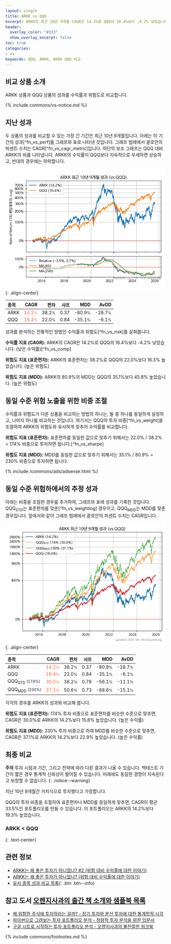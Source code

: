 ```yaml
---
layout: single
title: ARKK vs QQQ
excerpt: ARKK의 최근 10년 9개월 CAGR은 14.2%로 QQQ의 18.4%보다 -4.2% 낮았습니다.
header:
  overlay_color: "#333"
  show_overlay_excerpt: false
toc: true
categories:
- vs
keywords: QQQ, ARKK, ARKK QQQ 비교
---
```


## 비교 상품 소개


ARKK 상품과 QQQ 상품의 성과를 수익률과 위험도로 비교합니다.





{% include commons/vs-notice.md %}

## 지난 성과

두 상품의 성과를 비교할 수 있는 가장 긴 기간은 최근 10년 9개월입니다. 아래는 이 기간의 성과[^fn_vs_perf]를 그래프와 표로 나타낸 것입니다.
그래프 범례에서 괄호안의 퍼센트 수치는 CAGR[^fn_vs_cagr_metric]입니다.
하단의 보조 그래프는 QQQ 대비 ARKK의 비를 나타냅니다.
ARKK의 수익률이 QQQ보다 지속적으로 우세하면 상승하고, 반대의 경우에는 하락합니다.

![ARKK](/vs/images/arkk-vs-qqq_dual.png){: .align-center}

| **종목** | **CAGR** | **편차** | **샤프** | **MDD** | **AvDD** |
| :------------ | ------: | -----------: | -------: | ------: | -------: |
| ARKK | <span style="color: tomato">14.2<small>%</small></span> | 38.2<small>%</small> | 0.37 | -80.9<small>%</small> | -28.7<small>%</small> |
| QQQ | <span style="color: tomato">18.4<small>%</small></span> | 22.0<small>%</small> | 0.84 | -35.1<small>%</small> | -6.1<small>%</small> |

<!-- more -->


성과를 분석하는 전통적인 방법인 수익률과 위험도[^fn_vs_risk]를 살펴봅니다.

**수익률 지표 (CAGR):** ARKK의 CAGR은 14.2%로 QQQ의 18.4%보다 -4.2% 낮았습니다. (낮은 수익률)[^fn_vs_comp]

**위험도 지표 (표준편차):** ARKK의 표준편차는 38.2%로 QQQ의 22.0%보다 16.3% 높았습니다. (높은 위험도)

**위험도 지표 (MDD):** ARKK의 80.9%의 MDD는 QQQ의 35.1%보다 45.8% 높았습니다. (높은 위험도)



## 동일 수준 위험 노출을 위한 비중 조절

수익률과 위험도가 다른 상품을 비교하는 방법의 하나는, 둘 중 하나를 동일하게 설정하고, 나머지 하나를 비교하는 것입니다.
여기서는 QQQ의 투자 비중[^fn_vs_weight]을 조절하여 ARKK의 위험도와 유사하게 맞추어 수익률를 비교합니다.

**위험도 지표 (표준편차):** 표준편차를 동일한 값으로 맞추기 위해서는 22.0% / 38.2% = 174% 비중으로 투자하면 됩니다.[^fn_vs_sharpe]

**위험도 지표 (MDD):** MDD를 동일한 값으로 맞추기 위해서는 35.1% / 80.9% = 230% 비중으로 투자하면 됩니다.


{% include /commons/ads/adsense.html %}



## 동일 수준 위험하에서의 추정 성과

아래는 비중을 조절한 경우를 추가하여, 그래프와 표에 성과를 기록한 것입니다.
QQQ<sub>STD</sub>는 표준편차를 맞춘[^fn_vs_weighting] 경우이고, QQQ<sub>MDD</sub>는 MDD를 맞춘 경우입니다.
앞에서와 같이 그래프 범례에서 괄호안의 퍼센트 수치는 CAGR입니다.


![ARKK](/vs/images/arkk-vs-qqq.png){: .align-center}



| **종목** | **CAGR** | **편차** | **샤프** | **MDD** | **AvDD** |
| :------------ | ------: | -----------: | -------: | ------: | -------: |
| ARKK | <span style="color: tomato">14.2<small>%</small></span> | 38.2<small>%</small> | 0.37 | -80.9<small>%</small> | -28.7<small>%</small> |
| QQQ | <span style="color: tomato">18.4<small>%</small></span> | 22.0<small>%</small> | 0.84 | -35.1<small>%</small> | -6.1<small>%</small> |
| QQQ<sub>STD</sub> <small>(174%)</small> | <span style="color: tomato">30.0<small>%</small></span> | 38.2<small>%</small> | 0.78 | -56.1<small>%</small> | -11.1<small>%</small> |
| QQQ<sub>MDD</sub> <small>(230%)</small> | <span style="color: tomato">37.1<small>%</small></span> | 50.6<small>%</small> | 0.73 | -68.6<small>%</small> | -15.1<small>%</small> |



각각의 경우를 ARKK의 성과와 비교해 봅니다.

**위험도 지표 (표준편차):** 174% 투자 비중으로 표준편차를 비슷한 수준으로 맞추면, CAGR은 30.0%로 ARKK의 14.2%보다 15.8% 높았습니다. (높은 수익률)

**위험도 지표 (MDD):** 230% 투자 비중으로 하여 MDD를 비슷한 수준으로 맞추면, CAGR은 37.1%로 ARKK의 14.2%보다 22.9% 높았습니다. (높은 수익률)




## 최종 비교

**주의** 투자 시점과 기간, 그리고 전략에 따라 다른 결과가 나올 수 있습니다. 백테스트 기간이 짧은 경우 통계적 신뢰성이 떨어질 수 있습니다. 미래에도 동일한 경향이 지속된다고 보장할 수 없습니다.
{: .notice--warning}

지난 10년 9개월간 거치식으로 투자했다고 가정합니다.

QQQ의 투자 비중을 조절하여 표준편차나 MDD를 동일하게 맞추면, CAGR이 평균 33.5%인 포트폴리오를 만들 수 있습니다.
이 포트폴리오는 ARKK의 14.2%보다 19.3% 높았습니다.

### ARKK &lt; QQQ
{: .text-center}


## 관련 정보

- [ARKK는 왜 좋은 투자가 아니었나? #2 (위험 대비 수익률에 대한 이야기)](https://kongdori.tistory.com/71)
- [ARKK는 왜 좋은 투자가 아니었나? (위험 대비 수익률에 대한 이야기)](https://kongdori.tistory.com/64)
- [유사 종목 성과 비교 목록](/vs/){: .btn .btn--info}


## 참고 도서 [오렌지사과의 출간 책 소개와 샘플북 목록](https://kongdori.tistory.com/691)

- [왜 위험한 주식에 투자하라는 걸까? - 장기 투자와 분산 투자에 대한 통계학적 시각](https://kongdori.tistory.com/421)
- [파이썬으로 그려보는 투자 포트폴리오 분석  - 정량적 투자 분석을 위한 입문서](https://kongdori.tistory.com/643)
- [구글 시트로 시작하는 투자 포트폴리오 분석 - 오렌지사과의 불친절한 워크북](https://kongdori.tistory.com/449)

{% include commons/footnotes.md %}